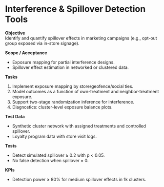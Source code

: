 # Interference & Spillover Detection Tools

**Objective**  
Identify and quantify spillover effects in marketing campaigns (e.g., opt-out group exposed via in-store signage).

**Scope / Acceptance**  
- Exposure mapping for partial interference designs.  
- Spillover effect estimation in networked or clustered data.

**Tasks**  
1. Implement exposure mapping by store/geofence/social ties.  
2. Model outcomes as a function of own-treatment and neighbor-treatment exposure.  
3. Support two-stage randomization inference for interference.  
4. Diagnostics: cluster-level exposure balance plots.

**Test Data**  
- Synthetic cluster network with assigned treatments and controlled spillover.  
- Loyalty program data with store visit logs.

**Tests**  
- Detect simulated spillover ≥ 0.2 with p < 0.05.  
- No false detection when spillover = 0.

**KPIs**  
- Detection power ≥ 80% for medium spillover effects in 1k clusters.
